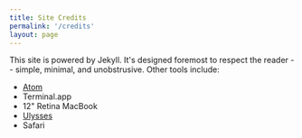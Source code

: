 ```yaml
---
title: Site Credits
permalink: '/credits'
layout: page
---
```




This site is powered by Jekyll. It's designed foremost to respect the reader -- simple, minimal, and unobstrusive. Other tools include:

- [Atom](https://atom.io)
- Terminal.app
- 12" Retina MacBook
- [Ulysses]()
- Safari
